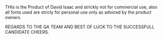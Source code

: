 THIs is the Product of David Isaac and strickly not for commercial use, also
all fonts used are stricly for personal use only as adviced by the product owners.

REGARDS TO THE QA TEAM AND BEST OF LUCK TO THE SUCCESSFULL CANDIDATE CHEERS.

